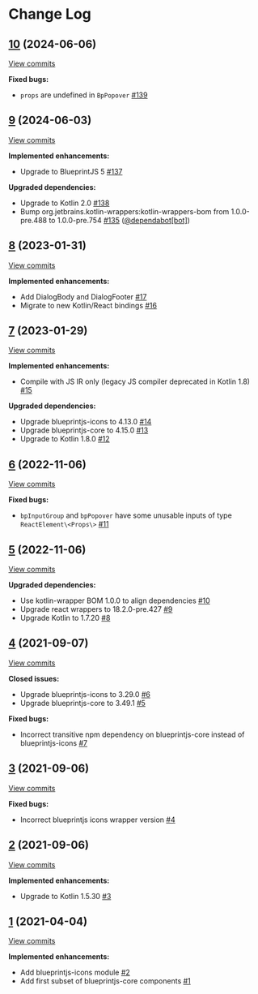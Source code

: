 # Change Log

## [10](https://github.com/joffrey-bion/kotlin-blueprintjs/tree/10) (2024-06-06)
[View commits](https://github.com/joffrey-bion/kotlin-blueprintjs/compare/9...10)

**Fixed bugs:**

- `props` are undefined in `BpPopover` [\#139](https://github.com/joffrey-bion/kotlin-blueprintjs/issues/139)

## [9](https://github.com/joffrey-bion/kotlin-blueprintjs/tree/9) (2024-06-03)
[View commits](https://github.com/joffrey-bion/kotlin-blueprintjs/compare/8...9)

**Implemented enhancements:**

- Upgrade to BlueprintJS 5 [\#137](https://github.com/joffrey-bion/kotlin-blueprintjs/issues/137)

**Upgraded dependencies:**

- Upgrade to Kotlin 2.0 [\#138](https://github.com/joffrey-bion/kotlin-blueprintjs/issues/138)
- Bump org.jetbrains.kotlin\-wrappers:kotlin\-wrappers\-bom from 1.0.0\-pre.488 to 1.0.0\-pre.754 [\#135](https://github.com/joffrey-bion/kotlin-blueprintjs/pull/135) ([@dependabot[bot]](https://github.com/apps/dependabot))

## [8](https://github.com/joffrey-bion/kotlin-blueprintjs/tree/8) (2023-01-31)
[View commits](https://github.com/joffrey-bion/kotlin-blueprintjs/compare/7...8)

**Implemented enhancements:**

- Add DialogBody and DialogFooter [\#17](https://github.com/joffrey-bion/kotlin-blueprintjs/issues/17)
- Migrate to new Kotlin/React bindings [\#16](https://github.com/joffrey-bion/kotlin-blueprintjs/issues/16)

## [7](https://github.com/joffrey-bion/kotlin-blueprintjs/tree/7) (2023-01-29)
[View commits](https://github.com/joffrey-bion/kotlin-blueprintjs/compare/6...7)

**Implemented enhancements:**

- Compile with JS IR only \(legacy JS compiler deprecated in Kotlin 1.8\) [\#15](https://github.com/joffrey-bion/kotlin-blueprintjs/issues/15)

**Upgraded dependencies:**

- Upgrade blueprintjs\-icons to 4.13.0 [\#14](https://github.com/joffrey-bion/kotlin-blueprintjs/issues/14)
- Upgrade blueprintjs\-core to 4.15.0 [\#13](https://github.com/joffrey-bion/kotlin-blueprintjs/issues/13)
- Upgrade to Kotlin 1.8.0 [\#12](https://github.com/joffrey-bion/kotlin-blueprintjs/issues/12)

## [6](https://github.com/joffrey-bion/kotlin-blueprintjs/tree/6) (2022-11-06)
[View commits](https://github.com/joffrey-bion/kotlin-blueprintjs/compare/5...6)

**Fixed bugs:**

- `bpInputGroup` and `bpPopover` have some unusable inputs of type `ReactElement\<Props\>` [\#11](https://github.com/joffrey-bion/kotlin-blueprintjs/issues/11)

## [5](https://github.com/joffrey-bion/kotlin-blueprintjs/tree/5) (2022-11-06)
[View commits](https://github.com/joffrey-bion/kotlin-blueprintjs/compare/4...5)

**Upgraded dependencies:**

- Use kotlin\-wrapper BOM 1.0.0 to align dependencies [\#10](https://github.com/joffrey-bion/kotlin-blueprintjs/issues/10)
- Upgrade react wrappers to 18.2.0\-pre.427 [\#9](https://github.com/joffrey-bion/kotlin-blueprintjs/issues/9)
- Upgrade Kotlin to 1.7.20 [\#8](https://github.com/joffrey-bion/kotlin-blueprintjs/issues/8)

## [4](https://github.com/joffrey-bion/kotlin-blueprintjs/tree/4) (2021-09-07)
[View commits](https://github.com/joffrey-bion/kotlin-blueprintjs/compare/3...4)

**Closed issues:**

- Upgrade blueprintjs\-icons to 3.29.0 [\#6](https://github.com/joffrey-bion/kotlin-blueprintjs/issues/6)
- Upgrade blueprintjs\-core to 3.49.1 [\#5](https://github.com/joffrey-bion/kotlin-blueprintjs/issues/5)

**Fixed bugs:**

- Incorrect transitive npm dependency on blueprintjs\-core instead of blueprintjs\-icons [\#7](https://github.com/joffrey-bion/kotlin-blueprintjs/issues/7)

## [3](https://github.com/joffrey-bion/kotlin-blueprintjs/tree/3) (2021-09-06)
[View commits](https://github.com/joffrey-bion/kotlin-blueprintjs/compare/2...3)

**Fixed bugs:**

- Incorrect blueprintjs icons wrapper version [\#4](https://github.com/joffrey-bion/kotlin-blueprintjs/issues/4)

## [2](https://github.com/joffrey-bion/kotlin-blueprintjs/tree/2) (2021-09-06)
[View commits](https://github.com/joffrey-bion/kotlin-blueprintjs/compare/1...2)

**Implemented enhancements:**

- Upgrade to Kotlin 1.5.30 [\#3](https://github.com/joffrey-bion/kotlin-blueprintjs/issues/3)

## [1](https://github.com/joffrey-bion/kotlin-blueprintjs/tree/1) (2021-04-04)
[View commits](https://github.com/joffrey-bion/kotlin-blueprintjs/compare/e3858c4f266d4560f13b32b137e8497410f75ab0...1)

**Implemented enhancements:**

- Add blueprintjs\-icons module [\#2](https://github.com/joffrey-bion/kotlin-blueprintjs/issues/2)
- Add first subset of blueprintjs\-core components [\#1](https://github.com/joffrey-bion/kotlin-blueprintjs/issues/1)
